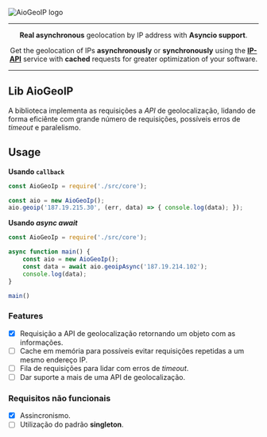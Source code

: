 ![AioGeoIP logo](https://i.pinimg.com/originals/01/a7/7b/01a77baccfefd2b5c0da749a1181bf83.png)

---
<p align="center">
        <b>Real asynchronous</b> geolocation by IP address with <b>Asyncio support</b>.
</p>
<p align="center">
    Get the geolocation of IPs <b>asynchronously</b> or <b>synchronously</b> using the <a href="https://ip-api.com/" target="_blank"><b>IP-API</b></a> service with <b>cached</b> requests for greater optimization of your software.
</p>

---

## Lib AioGeoIP

A biblioteca implementa as requisições a *API* de geolocalização, lidando de forma eficiênte com grande número de requisições,  possíveis erros de *timeout* e paralelismo.

## Usage

**Usando `callback`**

```javascript
const AioGeoIp = require('./src/core');

const aio = new AioGeoIp();
aio.geoip('187.19.215.30', (err, data) => { console.log(data); });
```

**Usando *async* *await***

```javascript
const AioGeoIp = require('./src/core');

async function main() {
    const aio = new AioGeoIp();
    const data = await aio.geoipAsync('187.19.214.102');
    console.log(data);
}

main()
```

### Features

* [x] Requisição a API de geolocalização retornando um objeto com as informações.
* [ ] Cache em memória para possíveis evitar requisições repetidas a um mesmo endereço IP.
* [ ] Fila de requisições para lidar com erros de *timeout*.
* [ ] Dar suporte a mais de uma API de geolocalização.

### Requisitos não funcionais

* [x] Assincronismo.
* [ ] Utilização do padrão **singleton**.